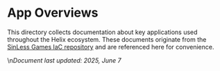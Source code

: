 # App Overviews

This directory collects documentation about key applications used throughout the Helix ecosystem. These documents originate from the [SinLess Games IaC repository](https://github.com/SinLess-Games/SinLess-Games-IaC) and are referenced here for convenience.

\n*Document last updated: 2025, June 7*
